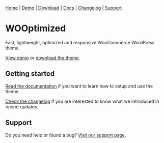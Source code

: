 [Home](/) | [Demo](/demo) | [Download](/download) | [Docs](/docs) | [Changelog](/changelog) | [Support](/support)

# WOOptimized

Fast, lightweight, optimized and responsive WooCommerce WordPress theme.

[View demo](/demo) or [download the theme](/download).

## Getting started

[Read the documentation](/docs) if you want to learn how to setup and use the theme.

[Check the changelog](/changelog) if you are interested to know what we introduced in recent updates.

## Support

Do you need help or found a bug? [Visit our support page](/support).
